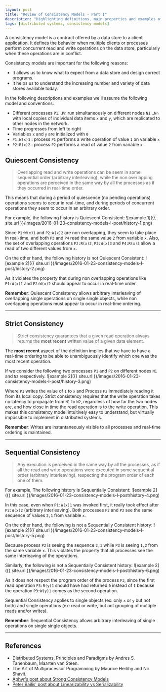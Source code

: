 ```yaml
---
layout: post
title: "Review of Consistency Models - Part I"
description: "Highlighting definitions, main properties and examples of some of the Consistency models"
tags: [distributed systems, consistency models]
---
```


A consistency model is a contract offered by a data store to a client application. It defines the behavior when multiple clients or processes perform concurrent read and write operations on the data store, particularly when these operations are in conflict.

Consistency models are important for the following reasons:

* It allows us to know what to expect from a data store and design correct programs.
* It helps us to understand the increasing number and variety of data stores available today.

In the following descriptions and examples we'll assume the following model and conventions:

* Different processes `P1`...`Pn` run simultaneously on different nodes `N1`...`Nn` with local copies of individual data items `x` and `y`, which are replicated to other nodes in the network.
* Time progresses from left to right
* Variables `x` and `y` are initialized with `0`
* `P1:W(x)1` : process `P1` performs a write operation of value `1` on variable `x`
* `P2:R(x)2` : process `P2` performs a read of value `2` from variable `x`.

## Quiescent Consistency

> Overlapping read and write operations can be seem in some sequential order (arbitrary interleaving), 
> while the non overlapping operations are perceived in the same way by all the processes as if 
> they occurred in real-time order.

 This means that during a period of quiescence (no pending operations) operations seems to occur in real-time, and during periods of concurrent operations they seem to occur in an arbitrary order.

For example, the following history is Quiescent Consistent:
![example 1]({{ site.url }}/images/2016-01-23-consistency-models-I-post/history-1.png)

Since `P1:W(x)1` and `P2:W(x)2` are non overlapping, they seem to take place in real-time, and both `P3` and `P4` read the same value `2` from variable `x`. Also, the set of overlapping operations `P2:R(x)2`, `P3:W(x)3` and `P4:R(x)3` allow a read of two different values from `x`.

On the other hand, the following history is not Quiescent Consistent:
![example 2]({{ site.url }}/images/2016-01-23-consistency-models-I-post/history-2.png)

As it violates the property that during non overlapping operations like `P1:W(x)1` and `P2:W(x)2` should appear to occur in real-time order.

**Remember**: Quiescent Consistency allows arbitrary interleaving of overlapping single operations on single single objects, while non overlapping operations must appear to occur in real-time ordering.

---

## Strict Consistency
> Strict consistency guarantees that a given read operation always returns the **most recent** written value of a given data element. 

The **most recent** aspect of the definition implies that we have to have a real-time ordering to be able to unambiguously identify which one was the most recent operation.

If we consider the following two processes `P1` and `P2` on different nodes `N1` and `N2` respectively. 
![example 2]({{ site.url }}/images/2016-01-23-consistency-models-I-post/history-3.png)

Where `P1` writes the value of `1` to `x` and Process `P2` immediately reading it from its local copy. Strict consistency requires that the write operation takes no latency to propagate from `N1` to `N2`, regardless of how far the two nodes are, and how close in time the read operation is to the write operation. This makes this consistency model intuitively easy to understand, but virtually impossible to implement in distributed systems.

**Remember**: Writes are instantaneously visible to all processes and real-time ordering is maintained. 

---

## Sequential Consistency
> Any execution is perceived in the same way by all the processes, as if all the read and write operations were executed in some 
> sequential order (arbitrary interleaving), respecting the program order of each one of them.

For example, The following history is Sequentially Consistent:
![example 2]({{ site.url }}/images/2016-01-23-consistency-models-I-post/history-4.png)

In this case, even when `P1:W(x)1` was invoked first, it really took effect after `P2:W(x)2` (arbitrary interleaving). Both processes `P2` and `P3` see the same sequence of values `2,1` from variable `x`.

On the other hand, the following is not a Sequentially Consistent history:
![example 2]({{ site.url }}/images/2016-01-23-consistency-models-I-post/history-5.png)

Because process `P2` is seeing the sequence `2,1` while `P3` is seeing `1,2` from the same variable `x`. This violates the property that all processes see the same interleaving of the operations.

Similarly, the following is not a Sequentially Consistent history:
![example 2]({{ site.url }}/images/2016-01-23-consistency-models-I-post/history-6.png)

As it does not respect the program order of the process `P3`, since the first read operation `P3:R(y)1` should have had returned `0` instead of `1` because the operation `P3:W(y)1` comes as the second operation.

Sequential Consistency applies to single objects (ex: only `x` or `y` but not both) and single operations (ex: read or write, but not grouping of multiple reads and/or writes).

**Remember**: Sequential Consistency allows arbitrary interleaving of single operations on single single objects.

---

## References
* Distributed Systems, Principles and Paradigms by Andres S. Tanenbaum, Maarten van Steen.
* The Art of Multiprocessor Programming by Maurice Herlihy and Nir Shavit.
* [Aphyr's post about Strong Consistency Models](https://aphyr.com/posts/313-strong-consistency-models/)
* [Peter Bailis' post about Linearizability vs Serializability](http://www.bailis.org/blog/linearizability-versus-serializability/)